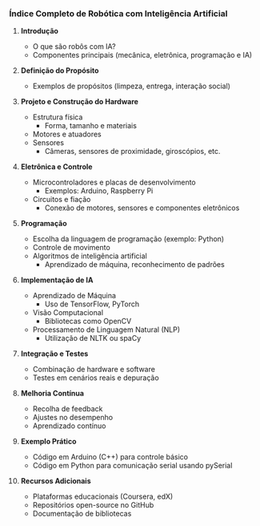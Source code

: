### Índice Completo de Robótica com Inteligência Artificial

1. **Introdução**
   - O que são robôs com IA?
   - Componentes principais (mecânica, eletrônica, programação e IA)

2. **Definição do Propósito**
   - Exemplos de propósitos (limpeza, entrega, interação social)

3. **Projeto e Construção do Hardware**
   - Estrutura física
     - Forma, tamanho e materiais
   - Motores e atuadores
   - Sensores
     - Câmeras, sensores de proximidade, giroscópios, etc.

4. **Eletrônica e Controle**
   - Microcontroladores e placas de desenvolvimento
     - Exemplos: Arduino, Raspberry Pi
   - Circuitos e fiação
     - Conexão de motores, sensores e componentes eletrônicos

5. **Programação**
   - Escolha da linguagem de programação (exemplo: Python)
   - Controle de movimento
   - Algoritmos de inteligência artificial
     - Aprendizado de máquina, reconhecimento de padrões

6. **Implementação de IA**
   - Aprendizado de Máquina
     - Uso de TensorFlow, PyTorch
   - Visão Computacional
     - Bibliotecas como OpenCV
   - Processamento de Linguagem Natural (NLP)
     - Utilização de NLTK ou spaCy

7. **Integração e Testes**
   - Combinação de hardware e software
   - Testes em cenários reais e depuração

8. **Melhoria Contínua**
   - Recolha de feedback
   - Ajustes no desempenho
   - Aprendizado contínuo

9. **Exemplo Prático**
   - Código em Arduino (C++) para controle básico
   - Código em Python para comunicação serial usando pySerial

10. **Recursos Adicionais**
    - Plataformas educacionais (Coursera, edX)
    - Repositórios open-source no GitHub
    - Documentação de bibliotecas